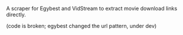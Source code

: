 A scraper for Egybest and VidStream to extract movie download links directly.

(code is broken; egybest changed the url pattern, under dev)
